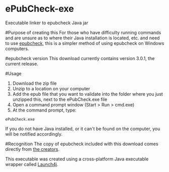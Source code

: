 ePubCheck-exe
=============

Executable linker to epubcheck Java jar 


#Purpose of creating this
For those who have difficulty running commands and are unsure as to where their Java installation is located, etc. and need to use <a href="https://github.com/IDPF/epubcheck">epubcheck</a>, this is a simpler method of using epubcheck on Windows computers.

#epubcheck version
This download currently contains version 3.0.1, the current release.

#Usage
1. Download the zip file
2. Unzip to a location on your computer
3. Add the epub file that you want to validate into the folder where you just unzipped this, next to the ePubCheck.exe file
3. Open a command prompt window (Start > Run > cmd.exe)
4. At the command prompt, type:
```shell
ePubCheck.exe
```
If you do not have Java installed, or it can't be found on the computer, you will be notified accordingly.

#Recognition
The copy of epubcheck included with this download comes directly from [the creators](https://github.com/IDPF/epubcheck).

This executable was created using a cross-platform Java executable wrapper called [Launch4j](http://launch4j.sourceforge.net/).
